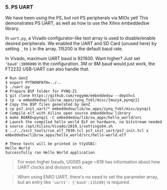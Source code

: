 ### 5. PS UART

We have been using the PS, but not PS peripherals via MIOs yet! This demonstrates PS UART, as well as how to use the Xilinx embeddedsw library. 

In `uart.py`, a Vivado configurator-like text array is used to disable/enable desired peripherals. We enabled the UART and SD Card (unused here) by setting `_` to `1` in the array. 115200 is the default baud rate. 

In Vivado, maximum UART baud is 921600. Want higher? Just set `'baud':3000000` in the configuration. 3M or 8M baud would just work, the FT2232 USB-UART can also handle that. 


```
# Run GenZ
$ export PYTHONPATH=../..
$ ./uart.py
# Prepare BSP folder for PYNQ-Z1
$ git clone https://github.com/regymm/embeddedsw --depth=1
$ cp -a embeddedsw/lib/sw_apps/zynq_fsbl/misc/{muzy4,pynqz1}
# Copy the BSP files generated by GenZ
$ cp ps7_init_uart/* embeddedsw/lib/sw_apps/zynq_fsbl/misc/pynqz1
# Compile elf with Xilinx open source embeddedsw library
$ make BOARD=pynqz1 -C embeddedsw/lib/sw_apps/hello_world/src
# Launch the compiled hello world ELF on hardware, no bitstream needed
$ source /opt/Xilinx/Vivado/2019.1/settings64.sh
$ ../../xsct_tools/run_elf_7030.tcl ps7_init_uart/ps7_init.tcl x embeddedsw/lib/sw_apps/hello_world/src/hello-world.elf

# These texts will be printed in ttyUSB1: 
Hello World
Successfully ran Hello World application
```

>  For even higher bauds, UG585 page ~619 has information about how UART clocks and divisors work. 

> When using EMIO UART, there's no need to set the parameter array, but an entry like `'uart1': {'baud':115200}` is required. 
